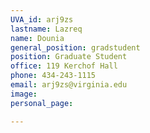 ```yaml
---
UVA_id: arj9zs
lastname: Lazreq
name: Dounia
general_position: gradstudent
position: Graduate Student
office: 119 Kerchof Hall
phone: 434-243-1115 
email: arj9zs@virginia.edu
image: 
personal_page:

---
```

